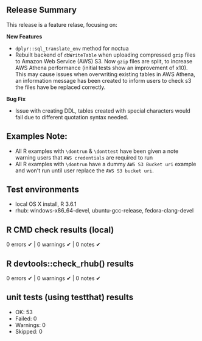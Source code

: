 ## Release Summary
This release is a feature relase, focusing on:

**New Features**
* `dplyr::sql_translate_env` method for noctua
* Rebuilt backend of `dbWriteTable` when uploading compressed `gzip` files to Amazon Web Service (AWS) S3. Now `gzip` files are split, to increase AWS Athena performance (initial tests show an improvement of x10). This may cause issues when overwriting existing tables in AWS Athena, an information message has been created to inform users to check s3 the files have be replaced correctly.

**Bug Fix**
* Issue with creating DDL, tables created with special characters would fail due to different quotation syntax needed.


## Examples Note:
* All R examples with `\dontrun` & `\donttest` have been given a note warning users that `AWS credentials` are required to run
* All R examples with `\dontrun` have a dummy `AWS S3 Bucket uri` example and won't run until user replace the `AWS S3 bucket uri`.

## Test environments
* local OS X install, R 3.6.1
* rhub: windows-x86_64-devel, ubuntu-gcc-release, fedora-clang-devel

## R CMD check results (local)
0 errors ✔ | 0 warnings ✔ | 0 notes ✔

## R devtools::check_rhub() results
0 errors ✔ | 0 warnings ✔ | 0 notes ✔

## unit tests (using testthat) results
* OK:       53
* Failed:   0
* Warnings: 0
* Skipped:  0